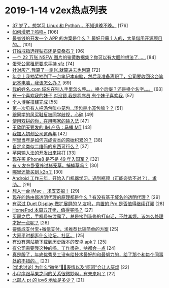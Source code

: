 # 2019-1-14 v2ex热点列表

+ [37 岁了，想学习 Linux 和 Python ，不知道晚不晚。](https://www.v2ex.com/t/526750#reply176) [176]
+ [如何增肥？呜呜~](https://www.v2ex.com/t/526861#reply106) [106]
+ [最省钱的开发一个 APP 的方案是什么？ 最好只需 1 人的，大量借用开源项目的。](https://www.v2ex.com/t/526898#reply101) [101]
+ [订婚戒指选择钻石还是莫桑石？](https://www.v2ex.com/t/526838#reply96) [96]
+ [一个 22 万张 NSFW 图片的鉴黄数据集？你可以有大胆的想法了……](https://www.v2ex.com/t/526896#reply84) [84]
+ [蛋壳公寓租房要求手持 sfz](https://www.v2ex.com/t/526775#reply74) [74]
+ [针对灰产,我算了一笔账,就算进去也划算](https://www.v2ex.com/t/526812#reply72) [72]
+ [年会上我抽奖抽到了一台笔记本电脑，然后我准备离职了，公司要收回这台笔记本电脑，我该怎么办？](https://www.v2ex.com/t/526833#reply69) [69]
+ [我的姓名.com 域名在别人手里怎么整。。。换个后缀？还是换个名字。。。](https://www.v2ex.com/t/526881#reply63) [63]
+ [有一个喜欢我的妹子,对没错,我是程序员,有个妹子喜欢我.](https://www.v2ex.com/t/526928#reply57) [57]
+ [个人博客搭建完成](https://www.v2ex.com/t/526776#reply55) [55]
+ [第一次见有人把汤包叫小笼包...汤包是小笼包嘛？？](https://www.v2ex.com/t/526901#reply51) [51]
+ [跟同学的风买鞋反被同学歧视，心碎](https://www.v2ex.com/t/526988#reply49) [49]
+ [使用双拼的你，在用哪家的输入法](https://www.v2ex.com/t/526799#reply47) [47]
+ [王欣明天要发的 IM 产品：马桶 MT](https://www.v2ex.com/t/526929#reply43) [43]
+ [我加入初创公司这两年](https://www.v2ex.com/t/526774#reply42) [42]
+ [阿里当年是如何完成资本的原始积累的？](https://www.v2ex.com/t/526752#reply38) [38]
+ [自定义类似二维码的东西可行么？](https://www.v2ex.com/t/526826#reply37) [37]
+ [苹果输入法的开发出来挨打](https://www.v2ex.com/t/526760#reply33) [33]
+ [现在买 iPhone8 是不是 49 年入国军？](https://www.v2ex.com/t/526976#reply32) [32]
+ [有 v 友在卧室养过猪笼草，捕蝇草吗？](https://www.v2ex.com/t/526793#reply30) [30]
+ [哪里还能买到 k2p？](https://www.v2ex.com/t/526827#reply30) [30]
+ [Android 工作三年，开始入门机器学习。遇到瓶颈（可能姿势不对？），求助。](https://www.v2ex.com/t/526855#reply29) [29]
+ [想入一台 iMac ，求支支招！](https://www.v2ex.com/t/526926#reply29) [29]
+ [现在的路由器透明代理的原理都是什么？有没有基于域名的透明代理？](https://www.v2ex.com/t/526847#reply29) [29]
+ [有买过 Duet Display 做扩展屏的 V 友吗，内置的 Pro 是否值得继续订阅](https://www.v2ex.com/t/526754#reply28) [28]
+ [HomePod 本周五开卖，值得买吗？](https://www.v2ex.com/t/526801#reply27) [27]
+ [买房之后，手机号被泄露了，总是接到装修的打电话，不胜其烦，该怎么处理才好一点呢？](https://www.v2ex.com/t/526834#reply26) [26]
+ [要集成支付宝+微信支付，求推荐比较简单的方案](https://www.v2ex.com/t/526856#reply25) [25]
+ [大家平时都逛什么论坛，社区。](https://www.v2ex.com/t/526868#reply25) [25]
+ [有没有网站能下载到历史版本的安卓 apk？](https://www.v2ex.com/t/526942#reply25) [25]
+ [有公司需要我这种的吗，工作很杂，啥都会一点](https://www.v2ex.com/t/526807#reply24) [24]
+ [真是服了，年底优秀员工没有给技术最好的和最努力的，给了那个和每个同事处的不错的。](https://www.v2ex.com/t/526965#reply23) [23]
+ [[学术讨论] 为什么“微笑”🙂🙃表情以及“呵呵”会让人厌烦](https://www.v2ex.com/t/527011#reply22) [22]
+ [小程序跟苹果之间的关系很微妙啊，有未来吗？](https://www.v2ex.com/t/527034#reply22) [22]
+ [北邮人 pt 的 ipv6 地址是多少？](https://www.v2ex.com/t/526738#reply21) [21]
